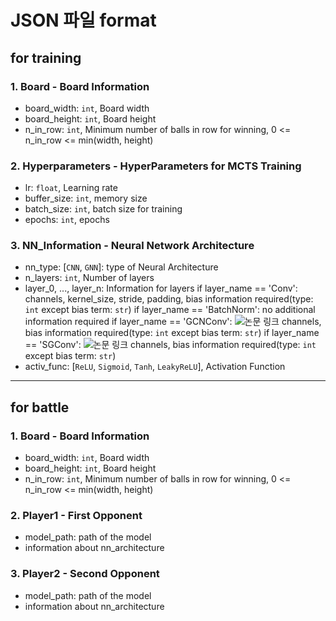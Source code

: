 # JSON 파일 format

## for training

### 1. Board - Board Information
- board_width: `int`, Board width
- board_height: `int`, Board height
- n_in_row: `int`, Minimum number of balls in row for winning, 0 <= n_in_row <= min(width, height)

### 2. Hyperparameters - HyperParameters for MCTS Training
- lr: `float`, Learning rate
- buffer_size: `int`, memory size
- batch_size: `int`, batch size for training
- epochs: `int`, epochs

### 3. NN_Information - Neural Network Architecture
- nn_type: [`CNN`, `GNN`]: type of Neural Architecture
- n_layers: `int`, Number of layers
- layer_0, ..., layer_n: Information for layers
    if layer_name == 'Conv':
        channels, kernel_size, stride, padding, bias information required(type: `int` except bias term: `str`)
    if layer_name == 'BatchNorm':
        no additional information required
    if layer_name == 'GCNConv': ![논문 링크](https://arxiv.org/abs/1609.02907)
        channels, bias information required(type: `int` except bias term: `str`)
    if layer_name == 'SGConv': ![논문 링크](https://arxiv.org/abs/1902.07153)
        channels, bias information required(type: `int` except bias term: `str`)
- activ_func: [`ReLU`, `Sigmoid`, `Tanh`, `LeakyReLU`], Activation Function 

-------

## for battle

### 1. Board - Board Information
- board_width: `int`, Board width
- board_height: `int`, Board height
- n_in_row: `int`, Minimum number of balls in row for winning, 0 <= n_in_row <= min(width, height)

### 2. Player1 - First Opponent
- model_path: path of the model
- information about nn_architecture

### 3. Player2 - Second Opponent
- model_path: path of the model
- information about nn_architecture